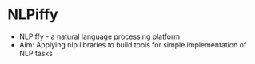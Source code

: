 # NLPiffy
- NLPiffy - a natural language processing platform
 - Aim: Applying nlp libraries to build tools for simple implementation of NLP tasks
